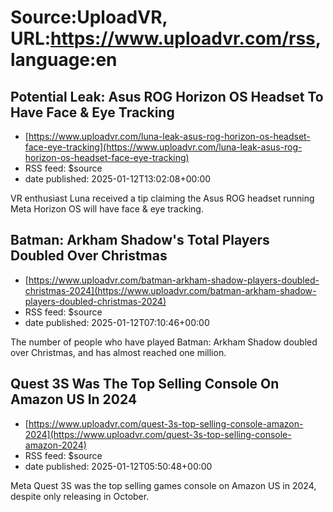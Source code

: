 # Source:UploadVR, URL:https://www.uploadvr.com/rss, language:en

## Potential Leak: Asus ROG Horizon OS Headset To Have Face &amp; Eye Tracking
 - [https://www.uploadvr.com/luna-leak-asus-rog-horizon-os-headset-face-eye-tracking](https://www.uploadvr.com/luna-leak-asus-rog-horizon-os-headset-face-eye-tracking)
 - RSS feed: $source
 - date published: 2025-01-12T13:02:08+00:00

VR enthusiast Luna received a tip claiming the Asus ROG headset running Meta Horizon OS will have face &amp; eye tracking.

## Batman: Arkham Shadow&#x27;s Total Players Doubled Over Christmas
 - [https://www.uploadvr.com/batman-arkham-shadow-players-doubled-christmas-2024](https://www.uploadvr.com/batman-arkham-shadow-players-doubled-christmas-2024)
 - RSS feed: $source
 - date published: 2025-01-12T07:10:46+00:00

The number of people who have played Batman: Arkham Shadow doubled over Christmas, and has almost reached one million.

## Quest 3S Was The Top Selling Console On Amazon US In 2024
 - [https://www.uploadvr.com/quest-3s-top-selling-console-amazon-2024](https://www.uploadvr.com/quest-3s-top-selling-console-amazon-2024)
 - RSS feed: $source
 - date published: 2025-01-12T05:50:48+00:00

Meta Quest 3S was the top selling games console on Amazon US in 2024, despite only releasing in October.

